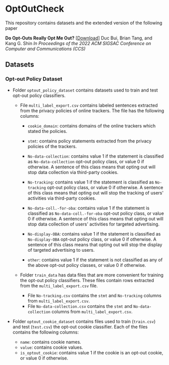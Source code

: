 # OptOutCheck

This repository contains datasets and the extended version of the following paper

**Do Opt-Outs Really Opt Me Out?** [[Download](https://dl.acm.org/doi/abs/10.1145/3548606.3560574)]
Duc Bui, Brian Tang, and Kang G. Shin
*In Proceedings of the 2022 ACM SIGSAC Conference on Computer and Communications (CCS)*

## Datasets

### Opt-out Policy Dataset

- Folder `optout_policy_dataset` contains datasets used to train and test opt-out policy classifiers.

    - File `multi_label_export.csv` contains labeled sentences extracted from the privacy policies of online trackers. The file has the following columns:
        - `cookie_domain`: contains domains of the online trackers which stated the policies.

        - `stmt`: contains policy statements extracted from the privacy policies of the trackers.

        - `No-data-collection`: contains value 1 if the statement is classified as `No-data-collection` opt-out policy class, or value 0 if otherwise. A sentence of this class means that opting out will stop data collection via third-party cookies.

        - `No-tracking`: contains value 1 if the statement is classified as `No-tracking` opt-out policy class, or value 0 if otherwise. A sentence of this class means that opting out will stop the tracking of users' activities via third-party cookies.

        - `No-data-coll.-for-oba`: contains value 1 if the statement is classified as `No-data-coll.-for-oba` opt-out policy class, or value 0 if otherwise. A sentence of this class means that opting out will stop data collection of users' activities for targeted advertising.

        - `No-display-OBA`: contains value 1 if the statement is classified as `No-display-OBA` opt-out policy class, or value 0 if otherwise. A sentence of this class means that opting out will stop the display of targeted advertising to users.

        - `other`: contains value 1 if the statement is not classified as any of the above opt-out policy classes, or value 0 if otherwise.

    - Folder `train_data` has data files that are more convenient for training the opt-out policy classifiers. These files contain rows extracted from the `multi_label_export.csv` file.

        - File `No-tracking.csv` contains the `stmt` and `No-tracking` columns from `multi_label_export.csv`.
        - File `No-data-collection.csv` contains the `stmt` and `No-data-collection` columns from `multi_label_export.csv`.

- Folder `optout_cookie_dataset` contains files used to train (`train.csv`) and test (`test.csv`) the opt-out cookie classifier. Each of the files contains the following columns:
  - `name`: contains cookie names.
  - `value`: contains cookie values.
  - `is_optout_cookie`: contains value 1 if the cookie is an opt-out cookie, or value 0 if otherwise.
